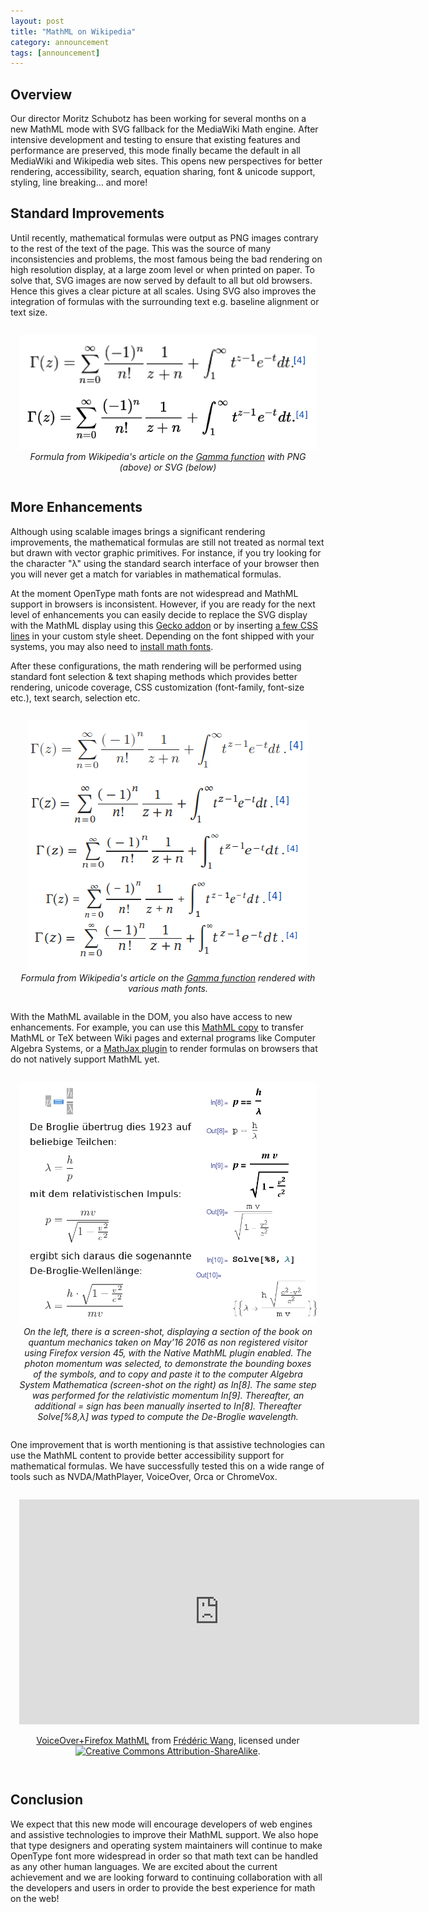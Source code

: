 ```yaml
---
layout: post
title: "MathML on Wikipedia"
category: announcement
tags: [announcement]
---
```


## Overview

Our director Moritz Schubotz has been working for several months on a new MathML
mode with SVG fallback for the MediaWiki Math engine. After intensive
development and testing to ensure that existing features and performance are
preserved, this mode finally became the default in all MediaWiki and Wikipedia
web sites. This opens new perspectives for better rendering, accessibility,
search, equation sharing, font & unicode support, styling, line breaking... and
more!

## Standard Improvements

Until recently, mathematical formulas were output as PNG images contrary to the
rest of the text of the page. This was the source of many inconsistencies and
problems, the most famous being the bad rendering on high resolution display,
at a large zoom level or when printed on paper.
To solve that, SVG images are now served by default to all but old browsers.
Hence this gives a clear picture at all scales. Using SVG also improves the
integration of formulas with the surrounding text e.g. baseline alignment or
text size.

<div style="text-align: center; padding: 1em;"><img src="/img/wikipedia-png-vs-svg.png" alt="Wikipedia formulas rendered with PNG or SVG images"/><div style="font-style: italic">Formula from Wikipedia's article on the <a href="https://en.wikipedia.org/wiki/Gamma_function">Gamma function</a> with PNG (above) or SVG (below)</div></div>

## More Enhancements

Although using scalable images brings a significant rendering improvements, the
mathematical formulas are still not treated as normal text but drawn with vector
graphic primitives. For instance, if you try looking for the character "λ"
using the standard search interface of your browser then you will never get a
match for variables in mathematical formulas.

At the moment OpenType math fonts are not widespread and MathML support in
browsers is inconsistent. However, if you are ready for the next level of
enhancements you can easily decide to replace the SVG display with the MathML
display using this
[Gecko addon](https://addons.mozilla.org/en-US/firefox/addon/native-mathml/) or by
inserting [a few CSS lines](https://www.mediawiki.org/wiki/Extension:Math/advancedSettings#CSS_for_the_MathML_with_SVG_fallback_mode)
in your custom style sheet. Depending on the font shipped with your systems,
you may also need to [install math fonts](https://developer.mozilla.org/en-US/docs/Mozilla/MathML_Project/Fonts).

After these configurations, the math rendering will be performed using standard
font selection & text shaping methods which provides better rendering, unicode
coverage, CSS customization (font-family, font-size etc.), text search,
selection etc.

<div style="text-align: center; padding: 1em;"><img src="/img/wikipedia-math-fonts.png" alt="Wikipedia formulas rendered with MathML and various math fonts"/><div style="font-style: italic">Formula from Wikipedia's article on the <a href="https://en.wikipedia.org/wiki/Gamma_function">Gamma function</a> rendered with various math fonts.</div></div>

With the MathML available in the DOM, you also have access to new enhancements. For example, you can use this
[MathML copy](https://addons.mozilla.org/en-US/firefox/addon/mathml-copy/)
to transfer MathML or TeX between Wiki pages and external programs like
Computer Algebra Systems, or a
[MathJax plugin](https://chrome.google.com/webstore/detail/math-anywhere/gebhifiddmaaeecbaiemfpejghjdjmhc)
to render formulas on browsers that do not natively support MathML yet.

<div style="text-align: center; padding: 1em;"><img src="/img/wikipedia-cas.png" alt="Copying MathML expressions from the German version of Wikibooks to Wolfram Mathematica"/><div style="font-style: italic">
On the left, there is a screen-shot, displaying a section of the book
on quantum mechanics taken on May’16 2016 as non registered
visitor using Firefox version 45, with the Native MathML plugin enabled. The
photon momentum was selected, to demonstrate the bounding boxes of the symbols,
and to copy and paste it to the computer Algebra System Mathematica (screen-shot
on the right) as In[8]. The same step was performed for the relativistic momentum
In[9]. Thereafter, an additional = sign has been manually inserted to In[8]. Thereafter
Solve[%8,λ] was typed to compute the De-Broglie wavelength.</div></div>

One improvement that is worth mentioning is that assistive technologies can use
the MathML content to provide better accessibility support for mathematical
formulas. We have successfully tested this on a wide range of tools such as
NVDA/MathPlayer, VoiceOver, Orca or ChromeVox.

<div style="text-align: center; padding: 1em;">
<iframe src="https://player.vimeo.com/video/132929583?byline=0&portrait=0" width="640" height="360" frameborder="0" webkitallowfullscreen mozallowfullscreen allowfullscreen></iframe>
<p><a href="https://vimeo.com/132929583">VoiceOver+Firefox MathML</a> from <a href="https://vimeo.com/user41690319">Fr&eacute;d&eacute;ric Wang</a>,
licensed under
<a href="http://creativecommons.org/licenses/by-sa/2.0/">
<img alt="Creative Commons Attribution-ShareAlike" src="https://i.creativecommons.org/l/by-sa/2.0/80x15.png" style="border: 0;"></a>.</p>
</div>


## Conclusion

We expect that this new mode will encourage developers of web engines and
assistive technologies to improve their MathML support. We also hope that type
designers and operating system maintainers will continue to make OpenType font
more widespread in order so that math text can be handled as any other human
languages. We are excited about the current achievement and we are looking
forward to continuing collaboration with all the developers and users in order
to provide the best experience for math on the web!
